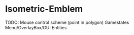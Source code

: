 Isometric-Emblem
================

TODO: 
	Mouse control scheme (point in polygon)
	Gamestates
	Menu/OverlayBox/GUI
	Entities
	